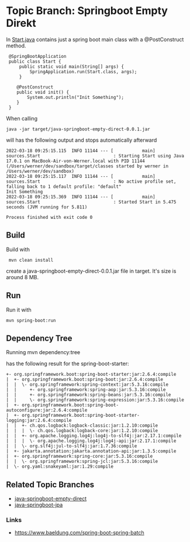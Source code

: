 # Topic Branch: Springboot Empty Direkt

In [Start.java](main/sources/Start.java) contains just a spring boot main class with a @PostConstruct method. 

     @SpringBootApplication
     public class Start {
         public static void main(String[] args) {
             SpringApplication.run(Start.class, args);
         }

        @PostConstruct
        public void init() {
            System.out.println("Init Something");
        }
     }

When calling 

    java -jar target/java-springboot-empty-direct-0.0.1.jar

will has the following output and stops automatically afterward

    2022-03-18 09:25:15.115  INFO 11144 --- [           main] sources.Start                            : Starting Start using Java 17.0.1 on MacBook-Air-von-Werner.local with PID 11144 (/Users/werner/dev/sandbox/target/classes started by werner in /Users/werner/dev/sandbox)
    2022-03-18 09:25:15.117  INFO 11144 --- [           main] sources.Start                            : No active profile set, falling back to 1 default profile: "default"
    Init Something
    2022-03-18 09:25:15.369  INFO 11144 --- [           main] sources.Start                            : Started Start in 5.475 seconds (JVM running for 5.811)

    Process finished with exit code 0


## Build
Build with 

     mvn clean install 

create a java-springboot-empty-direct-0.0.1.jar file in target. It's size is around 8 MB.
 
## Run
Run it with

    mvn spring-boot:run

## Dependency Tree

Running 
    mvn dependency:tree

has the following result for the spring-boot-starter:

    +- org.springframework.boot:spring-boot-starter:jar:2.6.4:compile
    |  +- org.springframework.boot:spring-boot:jar:2.6.4:compile
    |  |  \- org.springframework:spring-context:jar:5.3.16:compile
    |  |     +- org.springframework:spring-aop:jar:5.3.16:compile
    |  |     +- org.springframework:spring-beans:jar:5.3.16:compile
    |  |     \- org.springframework:spring-expression:jar:5.3.16:compile
    |  +- org.springframework.boot:spring-boot-autoconfigure:jar:2.6.4:compile
    |  +- org.springframework.boot:spring-boot-starter-logging:jar:2.6.4:compile
    |  |  +- ch.qos.logback:logback-classic:jar:1.2.10:compile
    |  |  |  \- ch.qos.logback:logback-core:jar:1.2.10:compile
    |  |  +- org.apache.logging.log4j:log4j-to-slf4j:jar:2.17.1:compile
    |  |  |  \- org.apache.logging.log4j:log4j-api:jar:2.17.1:compile
    |  |  \- org.slf4j:jul-to-slf4j:jar:1.7.36:compile
    |  +- jakarta.annotation:jakarta.annotation-api:jar:1.3.5:compile
    |  +- org.springframework:spring-core:jar:5.3.16:compile
    |  |  \- org.springframework:spring-jcl:jar:5.3.16:compile
    |  \- org.yaml:snakeyaml:jar:1.29:compile

## Related Topic Branches
* [java-springboot-empty-direct](../../tree/-empty-direct)
* [java-springboot-jpa](../../tree/java-springboot-jpa)

### Links
* https://www.baeldung.com/spring-boot-spring-batch
